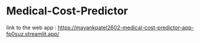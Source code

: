 # Medical-Cost-Predictor
link to the web app : https://mayankpatel2602-medical-cost-predictor-app-fp0suz.streamlit.app/
